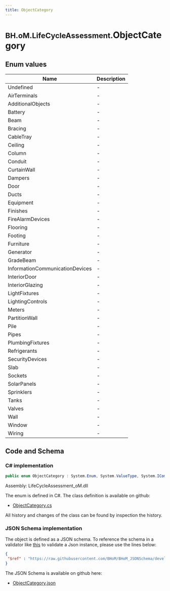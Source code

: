 ```yaml
---
title: ObjectCategory
---
```


# <small>BH.oM.LifeCycleAssessment.</small>**ObjectCategory**



## Enum values

| Name            | Description                                                    |
|-----------------|----------------------------------------------------------------|
| Undefined |  -  |
| AirTerminals |  -  |
| AdditionalObjects |  -  |
| Battery |  -  |
| Beam |  -  |
| Bracing |  -  |
| CableTray |  -  |
| Ceiling |  -  |
| Column |  -  |
| Conduit |  -  |
| CurtainWall |  -  |
| Dampers |  -  |
| Door |  -  |
| Ducts |  -  |
| Equipment |  -  |
| Finishes |  -  |
| FireAlarmDevices |  -  |
| Flooring |  -  |
| Footing |  -  |
| Furniture |  -  |
| Generator |  -  |
| GradeBeam |  -  |
| InformationCommunicationDevices |  -  |
| InteriorDoor |  -  |
| InteriorGlazing |  -  |
| LightFixtures |  -  |
| LightingControls |  -  |
| Meters |  -  |
| PartitionWall |  -  |
| Pile |  -  |
| Pipes |  -  |
| PlumbingFixtures |  -  |
| Refrigerants |  -  |
| SecurityDevices |  -  |
| Slab |  -  |
| Sockets |  -  |
| SolarPanels |  -  |
| Sprinklers |  -  |
| Tanks |  -  |
| Valves |  -  |
| Wall |  -  |
| Window |  -  |
| Wiring |  -  |


## Code and Schema

### C# implementation

``` C# title="C#"
public enum ObjectCategory : System.Enum, System.ValueType, System.IComparable, System.ISpanFormattable, System.IFormattable, System.IConvertible
```

Assembly: LifeCycleAssessment_oM.dll

The enum is defined in C#. The class definition is available on github:

- [ObjectCategory.cs](https://github.com/BHoM/BHoM/blob/develop/LifeCycleAssessment_oM/Enums\ObjectCategory.cs)

All history and changes of the class can be found by inspection the history.
### JSON Schema implementation

The object is defined as a JSON schema. To reference the schema in a validator like [this](https://www.jsonschemavalidator.net/) to validate a Json instance, please use the lines below:

``` json title="JSON Schema"
{
 "$ref" : "https://raw.githubusercontent.com/BHoM/BHoM_JSONSchema/develop/LifeCycleAssessment_oM/ObjectCategory.json"
}
```

The JSON Schema is available on github here:

- [ObjectCategory.json](https://github.com/BHoM/BHoM_JSONSchema/blob/develop/LifeCycleAssessment_oM/ObjectCategory.json)
